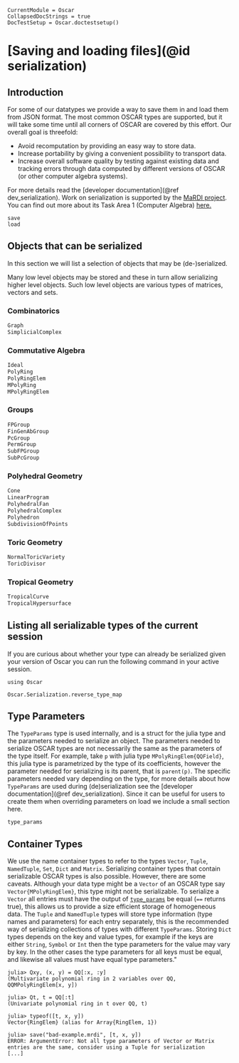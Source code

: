 ```@meta
CurrentModule = Oscar
CollapsedDocStrings = true
DocTestSetup = Oscar.doctestsetup()
```

# [Saving and loading files](@id serialization)

## Introduction

For some of our datatypes we provide a way to save them in and load them from
JSON format.  The most common OSCAR types are supported, but it will take some time until all
corners of OSCAR are covered by this effort. Our overall goal is threefold:
  - Avoid recomputation by providing an easy way to store data.
  - Increase portability by giving a convenient possibility to transport data.
  - Increase overall software quality by testing against existing data and
    tracking errors through data computed by different versions of OSCAR (or other computer algebra systems).

For more details read the [developer documentation](@ref dev_serialization).
Work on serialization is supported by the [MaRDI project](https://www.mardi4nfdi.de/about/mission). You can find out more about its Task Area 1 (Computer Algebra) [here.](https://portal.mardi4nfdi.de/wiki/Portal/TA1)

```@docs
save
load
```

## Objects that can be serialized

In this section we will list a selection of objects that may be (de-)serialized. 

Many low level objects may be stored and these in turn allow serializing higher
level objects. Such low level objects are various types of matrices, vectors
and sets.

### Combinatorics
```julia
Graph
SimplicialComplex
```

### Commutative Algebra
```julia
Ideal
PolyRing
PolyRingElem
MPolyRing
MPolyRingElem
```

### Groups
```julia
FPGroup
FinGenAbGroup
PcGroup
PermGroup
SubFPGroup
SubPcGroup
```

### Polyhedral Geometry
```julia
Cone
LinearProgram
PolyhedralFan
PolyhedralComplex
Polyhedron
SubdivisionOfPoints
```

### Toric Geometry
```julia
NormalToricVariety
ToricDivisor
```

### Tropical Geometry
```julia
TropicalCurve
TropicalHypersurface
```


## Listing all serializable types of the current session

If you are curious about whether your type can already be serialized given your version of Oscar
you can run the following command in your active session.

```@setup oscar
using Oscar
```

```@repl oscar
Oscar.Serialization.reverse_type_map
```


## Type Parameters

The `TypeParams` type is used internally, and is a struct for the julia type and the parameters needed to serialize an object. 
The parameters needed to serialize OSCAR types are not necessarily the same as the parameters of the type itself.
For example, take `p` with julia type `MPolyRingElem{QQField}`, this julia type is parametrized by the type of its coefficients, however
the parameter needed for serializing is its parent, that is `parent(p)`. The specific parameters needed vary depending on the type,
for more details about how `TypeParams` are used during (de)serialization see the [developer documentation](@ref dev_serialization).
Since it can be useful for users to create them when overriding parameters on load we include a small section here.

```@docs
type_params
```

## Container Types
We use the name container types to refer to the types `Vector`, `Tuple`, `NamedTuple`, `Set`, `Dict` and `Matrix`. 
Serializing container types that contain serializable OSCAR types is also possible.
However, there are some caveats. Although your data type might be a `Vector` of an OSCAR type say `Vector{MPolyRingElem}`, this type might not be serializable.
To serialize a `Vector` all entries must have the output of [`type_params`](@ref) be equal (`==` returns true), this allows us to provide a size efficient storage of homogeneous data. The `Tuple` and `NamedTuple` types will store type information (type names and parameters) for each entry separately, this is the recommended way of serializing collections of types
with different `TypeParams`. 
Storing `Dict` types depends on the key and value types, for example if the keys are either `String`, `Symbol` or `Int` then the type parameters for the value may vary by key. 
In the other cases the type parameters for all keys must be equal, and likewise all values must have equal type parameters."

```jldoctest; setup=:(current=pwd(); cd(mktempdir()), teardown=:(cd(current))
julia> Qxy, (x, y) = QQ[:x, :y]
(Multivariate polynomial ring in 2 variables over QQ, QQMPolyRingElem[x, y])

julia> Qt, t = QQ[:t]
(Univariate polynomial ring in t over QQ, t)

julia> typeof([t, x, y])
Vector{RingElem} (alias for Array{RingElem, 1})

julia> save("bad-example.mrdi", [t, x, y])
ERROR: ArgumentError: Not all type parameters of Vector or Matrix entries are the same, consider using a Tuple for serialization
[...]
```
